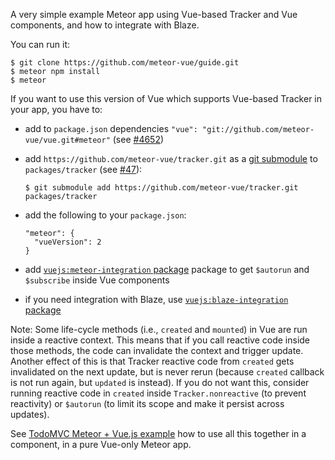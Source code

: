 A very simple example Meteor app using Vue-based Tracker and Vue components, and how to integrate with Blaze.

You can run it:

```
$ git clone https://github.com/meteor-vue/guide.git
$ meteor npm install
$ meteor
```

If you want to use this version of Vue which supports Vue-based Tracker in your app, you have to:
* add to `package.json` dependencies `"vue": "git://github.com/meteor-vue/vue.git#meteor"` (see [#4652](https://github.com/vuejs/vue/pull/4652))
* add `https://github.com/meteor-vue/tracker.git` as a [git submodule](https://git-scm.com/docs/git-submodule) to `packages/tracker` (see [#47](https://github.com/meteor/meteor-feature-requests/issues/47)):

    ```
    $ git submodule add https://github.com/meteor-vue/tracker.git packages/tracker 
    ```
* add the following to your `package.json`:

    ```
    "meteor": {
      "vueVersion": 2
    }
    ```

* add [`vuejs:meteor-integration` package](https://github.com/meteor-vue/meteor-integration) package to get `$autorun` and `$subscribe` inside Vue components
* if you need integration with Blaze, use [`vuejs:blaze-integration` package](https://github.com/meteor-vue/blaze-integration)

Note: Some life-cycle methods (i.e., `created` and `mounted`) in Vue are run inside a reactive context.
This means that if you call reactive code inside those methods, the code can invalidate the context and trigger update.
Another effect of this is that Tracker reactive code from `created` gets invalidated on the next update, but is never rerun
(because `created` callback is not run again, but `updated` is instead). If you do not want this, consider running reactive
code in `created` inside `Tracker.nonreactive` (to prevent reactivity) or `$autorun` (to limit its scope and make it persist
across updates).

See [TodoMVC Meteor + Vue.js example](https://github.com/meteor-vue/todomvc/blob/master/client/todos-display.vue) how to use all this together in a
component, in a pure Vue-only Meteor app.
